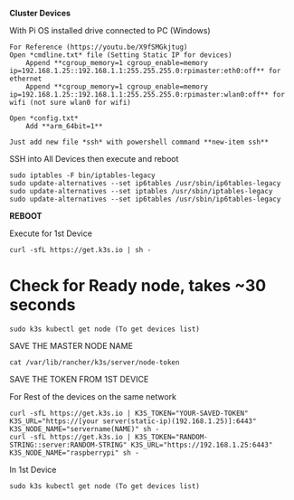**Cluster Devices**

With Pi OS installed drive connected to PC (Windows)

	For Reference (https://youtu.be/X9fSMGkjtug)
	Open *cmdline.txt* file (Setting Static IP for devices)
		Append **cgroup_memory=1 cgroup_enable=memory ip=192.168.1.25::192.168.1.1:255.255.255.0:rpimaster:eth0:off** for ethernet 
		Append **cgroup_memory=1 cgroup_enable=memory ip=192.168.1.25::192.168.1.1:255.255.255.0:rpimaster:wlan0:off** for wifi (not sure wlan0 for wifi)
	
	Open *config.txt*
		Add **arm_64bit=1**
	
	Just add new file *ssh* with powershell command **new-item ssh**
	
SSH into All Devices then execute and reboot

	sudo iptables -F bin/iptables-legacy 
	sudo update-alternatives --set ip6tables /usr/sbin/ip6tables-legacy
	sudo update-alternatives --set iptables /usr/sbin/iptables-legacy
	sudo update-alternatives --set ip6tables /usr/sbin/ip6tables-legacy
	
**REBOOT**
	
Execute for 1st Device

	curl -sfL https://get.k3s.io | sh - 
# Check for Ready node, takes ~30 seconds 
	sudo k3s kubectl get node (To get devices list)
SAVE THE MASTER NODE NAME
	
	cat /var/lib/rancher/k3s/server/node-token 
SAVE THE TOKEN FROM 1ST DEVICE
	
For Rest of the devices on the same network

	curl -sfL https://get.k3s.io | K3S_TOKEN="YOUR-SAVED-TOKEN" K3S_URL="https://[your server(static-ip)(192.168.1.25)]:6443" K3S_NODE_NAME="servername(NAME)" sh -
	curl -sfL https://get.k3s.io | K3S_TOKEN="RANDOM-STRING::server:RANDOM-STRING" K3S_URL="https://192.168.1.25:6443" K3S_NODE_NAME="raspberrypi" sh -
	
In 1st Device

	sudo k3s kubectl get node (To get devices list)
